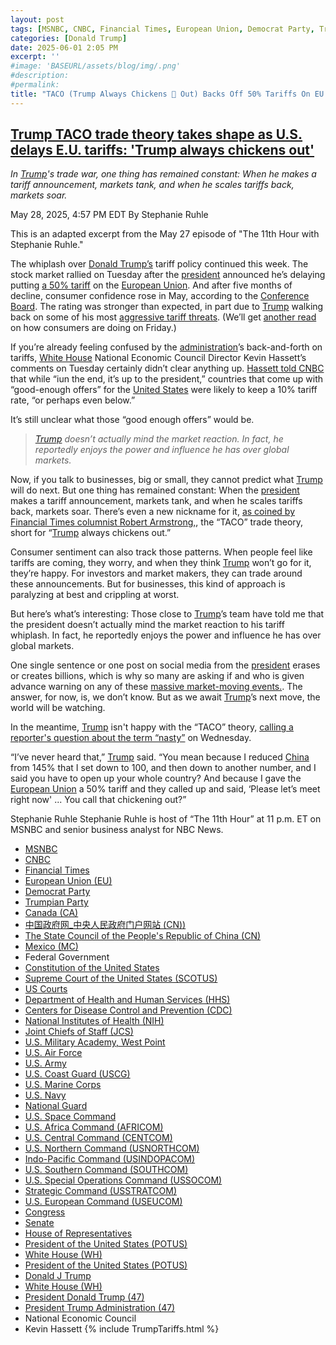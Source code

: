 ```yaml
---
layout: post
tags: [MSNBC, CNBC, Financial Times, European Union, Democrat Party, Trumpian Party, Canada, 中国政府网_中央人民政府门户网站, The State Council of the People’s Republic of China, Mexico, Federal Government, Constitution of the United States, Supreme Court of the United States (SCOTUS), US Courts, Department of Health and Human Services (HHS), Centers for Disease Control and Prevention (CDC), National Institutes of Health (NIH), Joint Chiefs of Staff (JCS), U.S. Military Academy West Point, U.S. Air Force, U.S. Army, U.S. Coast Guard (USCG), U.S. Marine Corps, U.S. Navy, National Guard, U.S. Space Command, U.S. Africa Command (AFRICOM), U.S. Central Command (CENTCOM), U.S. Northern Command (USNORTHCOM), Indo-Pacific Command (USINDOPACOM), U.S. Southern Command (SOUTHCOM), U.S. Special Operations Command (USSOCOM), Strategic Command (USSTRATCOM), U.S. European Command (USEUCOM), Congress, Senate, House of Representatives, President of the United States (POTUS), White House (WH), President of the United States (POTUS), Donald J Trump, White House (WH), President Donald Trump (47), President Trump Administration (47), National Economic Council, Kevin Hassett, Clarification of Exceptions Under Executive Order 14257 of April 2 2025 as Amended – The White House. Presidential Actions Presidential Memoranda April 11 2025, Modifying Reciprocal Tariff Rates to Reflect Trading Partner Retaliation and Alignment. Presidential Actions Executive Orders April 9 2025, Amendment to Reciprocal Tariffs and Updated Duties as Applied to Low-Value Imports from the People’s Republic of China. Presidential Actions Executive Orders April 8 2025, Report to the President on the America First Trade Policy Executive Summary. Fact Sheets April 3 2025, Regulating Imports with a Reciprocal Tariff to Rectify Trade Practices that Contribute to Large and Persistent Annual United States Goods Trade Deficits. Presidential Actions Executive Orders April 2 2025, Further Amendment to Duties Addressing the Synthetic Opioid Supply Chain in the People’s Republic of China as Applied to Low-Value Imports. Presidential Actions Executive Orders April 2 2025, Fact Sheet –  President Donald J. Trump Declares National Emergency to Increase our Competitive Edge Protect our Sovereignty and Strengthen our National and Economic Security. Fact Sheets April 2 2025, Regulating Imports with a Reciprocal Tariff to Rectify Trade Practices that Contribute to Large and Persistent Annual United States Goods Trade Deficits. Presidential Actions Executive Orders April 2 2025, Fact Sheet –  President Donald J. Trump Closes De Minimis Exemptions to Combat China’s Role in America’s Synthetic Opioid Crisis. Fact Sheets April 2 2025, Further Amendment to Duties Addressing the Synthetic Opioid Supply Chain in the People’s Republic of China as Applied to Low-Value Imports. Presidential Actions Executive Orders April 2 2025, Fact Sheet –  President Donald J. Trump Adjusts Imports of Automobiles and Automobile Parts into the United States. Fact Sheets March 26 2025, The Staggering Cost of the Illicit Opioid Epidemic in the United States. Articles March 26 2025, Fact Sheet –  President Donald J. Trump Imposes Tariffs on Countries Importing Venezuelan Oil. Fact Sheets March 25 2025, Imposing Tariffs on Countries Importing Venezuelan Oil. Presidential Actions Executive Orders March 24 2025, More Investment More Jobs and More Money in Americans’ Pockets. Articles March 24 2025, President Trump Positions U.S. as Global Superpower in Manufacturing. Articles March 20 2025, President Trump is Remaking America into a Manufacturing Superpower. Articles March 12 2025, Amendment to Duties to Address the Flow of Illicit Drugs Across Our Southern Border. Presidential Actions March 6 2025, Amendment to Duties to Address the Flow of Illicit Drugs Across Our Northern Border. Presidential Actions March 6 2025, President Trump is Putting American Workers First — And Bringing Back American Manufacturing. Articles March 4 2025, President Trump is Securing Our Homeland. Articles March 4 2025, Fact Sheet –  President Donald J. Trump Proceeds with Tariffs on Imports from Canada and Mexico. Fact Sheets March 3 2025, Further Amendment to Duties Addressing the Synthetic Opioid Supply Chain in the People’s Republic of China. Presidential Actions March 3 2025, Amendment to Duties to Address the Situation at our Southern Border. Presidential Actions March 2 2025, Fact Sheet –  President Donald J. Trump Addresses the Threat to National Security from Imports of Timber Lumber and their Derivative Products. Fact Sheets March 1 2025, Addressing the Threat to National Security from Imports of Timber Lumber. Presidential Actions March 1 2025, Addressing the Threat to National Security from Imports of Copper. Presidential Actions February 25 2025, Fact Sheet –  President Donald J. Trump Addresses the Threat to National Security from Imports of Copper. Fact Sheets February 25 2025, Defending American Companies and Innovators From Overseas Extortion and Unfair Fines and Penalties.. Presidential Actions February 21 2025, Fact Sheet –  President Donald J. Trump Issues Directive to Prevent the Unfair Exploitation of American Innovation. Fact Sheets February 21 2025, Remarks by President Trump at Republican Governors Association Meeting. Remarks February 20 2025, President Trump Demands Fair Reciprocal Trade. Articles February 13 2025, Fact Sheet –  President Donald J. Trump Announces “Fair and Reciprocal Plan” on Trade. Fact Sheets February 13 2025, Reciprocal Trade and Tariffs. Articles February 13 2025, Fact Sheet –  President Donald J. Trump Restores Section 232 Tariffs. Fact Sheets February 11 2025, Adjusting Imports of Aluminum into The United States. Presidential Actions February 11 2025, Adjusting Imports of Steel into The United States. Presidential Actions February 10 2025, Fact Sheet –  President Donald J. Trump Restores American Competitiveness and Security in FCPA Enforcement. Fact Sheets February 10 2025, Amendment to Duties Addressing the Synthetic Opioid Supply Chain in the People’s Republic of China. Presidential Actions February 5 2025, Progress on the Situation at Our Northern Border. Presidential Actions February 3 2025, Progress on the Situation at Our Southern Border. Presidential Actions February 3 2025, Imposing Duties to Address the Synthetic Opioid Supply Chain in the People’s Republic of China. Presidential Actions February 1 2025, Imposing Duties to Address the Flow of Illicit Drugs Across Our Northern Border. Presidential Actions February 1 2025, Fact Sheet –  President Donald J. Trump Imposes Tariffs on Imports from Canada Mexico and China. Fact Sheets February 1 2025, Imposing Duties to Address the Situation at Our Southern Border. Presidential Actions February 1 2025, America First Trade Policy. Presidential Actions January 20 2025, tariffs, stupidity, politics]
categories: [Donald Trump]
date: 2025-06-01 2:05 PM
excerpt: ''
#image: 'BASEURL/assets/blog/img/.png'
#description:
#permalink:
title: "TACO (Trump Always Chickens 🐔 Out) Backs Off 50% Tariffs On EU (European Union) 🇪🇺 "
---
```



## [Trump TACO trade theory takes shape as U.S. delays E.U. tariffs: 'Trump always chickens out'](https://www.msnbc.com/top-stories/latest/trump-taco-trade-tariff-european-union-whiplash-rcna209446)

*In [Trump](https://www.donaldjtrump.com/)'s trade war, one thing has remained constant: When he makes a tariff announcement, markets tank, and when he scales tariffs back, markets soar.*

May 28, 2025, 4:57 PM EDT
By Stephanie Ruhle

This is an adapted excerpt from the May 27 episode of "The 11th Hour with Stephanie Ruhle."

The whiplash over [Donald Trump’s](https://www.msnbc.com/donald-trump) tariff policy continued this week. The stock market rallied on Tuesday after the [president](https://www.whitehouse.gov/) announced he’s delaying putting [a 50% tariff](https://www.msnbc.com/rachel-maddow-show/maddowblog/trumps-latest-tariff-reversal-offers-fresh-evidence-s-bad-business-rcna209221) on the [European Union](https://european-union.europa.eu/). And after five months of decline, consumer confidence rose in May, according to the [Conference Board](https://www.cnbc.com/2025/05/27/consumer-confidence-for-may-was-much-stronger-than-expected-on-optimism-for-trade-deals.html). The rating was stronger than expected, in part due to [Trump](https://www.donaldjtrump.com/) walking back on some of his most [aggressive tariff threats](https://www.msnbc.com/opinion/msnbc-opinion/trump-trade-tariffs-china-uk-rcna206282). (We’ll get [another read](https://www.sca.isr.umich.edu/) on how consumers are doing on Friday.)

If you’re already feeling confused by the [administration](https://www.whitehouse.gov/administration/)’s back-and-forth on tariffs, [White House](https://www.whitehouse.gov/) National Economic Council Director Kevin Hassett’s comments on Tuesday certainly didn’t clear anything up. [Hassett told CNBC](https://www.cnbc.com/video/2025/05/27/watch-cnbcs-full-interview-with-national-economic-council-director-kevin-hassett.html) that while “iun the end, it’s up to the president,” countries that come up with “good-enough offers” for the [United States](https://www.usa.gov/) were likely to keep a 10% tariff rate, “or perhaps even below.”

It’s still unclear what those “good enough offers” would be.

> *[Trump](https://www.donaldjtrump.com/) doesn’t actually mind the market reaction. In fact, he reportedly enjoys the power and influence he has over global markets.*

Now, if you talk to businesses, big or small, they cannot predict what [Trump](https://www.donaldjtrump.com/) will do next. But one thing has remained constant: When the [president](https://www.whitehouse.gov/) makes a tariff announcement, markets tank, and when he scales tariffs back, markets soar. There’s even a new nickname for it, [as coined by Financial Times columnist Robert Armstrong,](https://www.ft.com/content/e81ae481-fbb6-47e7-bd6b-c7d76ca5ab69), the “TACO” trade theory, short for “[Trump](https://www.donaldjtrump.com/) always chickens out.”

Consumer sentiment can also track those patterns. When people feel like tariffs are coming, they worry, and when they think [Trump](https://www.donaldjtrump.com/) won’t go for it, they’re happy. For investors and market makers, they can trade around these announcements. But for businesses, this kind of approach is paralyzing at best and crippling at worst.

But here’s what’s interesting: Those close to [Trump](https://www.donaldjtrump.com/)’s team have told me that the president doesn’t actually mind the market reaction to his tariff whiplash. In fact, he reportedly enjoys the power and influence he has over global markets.

One single sentence or one post on social media from the [president](https://www.whitehouse.gov/) erases or creates billions, which is why so many are asking if and who is given advance warning on any of these [massive market-moving events.](https://www.msnbc.com/inside-with-jen-psaki/watch/-crooks-liars-and-frauds-hakeem-jeffries-slams-marjorie-taylor-greene-trump-allies-over-stock-trades-before-tariff-pause-237403717744). The answer, for now, is, we don’t know. But as we await [Trump](https://www.donaldjtrump.com/)’s next move, the world will be watching.

In the meantime, [Trump](https://www.donaldjtrump.com/) isn't happy with the “TACO” theory, [calling a reporter's question about the term “nasty”](https://x.com/therecount/status/1927776697807413624) on Wednesday.

“I’ve never heard that,” [Trump](https://www.donaldjtrump.com/) said. “You mean because I reduced [China](https://www.gov.cn/) from 145% that I set down to 100, and then down to another number, and I said you have to open up your whole country? And because I gave the [European Union](https://european-union.europa.eu/) a 50% tariff and they called up and said, ‘Please let’s meet right now' ... You call that chickening out?”

Stephanie Ruhle
Stephanie Ruhle is host of “The 11th Hour” at 11 p.m. ET on MSNBC and senior business analyst for NBC News.

- [MSNBC](https://www.msnbc.com/)
- [CNBC](https://www.cnbc.com/)
- [Financial Times](https://www.ft.com/)
- [European Union (EU)](https://european-union.europa.eu/)
- [Democrat Party](https://www.democrats.org/)
- [Trumpian Party](https://www.gop.com/)
- [Canada (CA)](https://www.canada.ca/)
- [中国政府网_中央人民政府门户网站 (CN))](https://www.gov.cn/)
- [The State Council of the People's Republic of China (CN)](https://english.www.gov.cn/)
- [Mexico (MC)](https://www.gob.mx/)
- Federal Government 
- [Constitution of the United States](https://constitution.congress.gov/)
- [Supreme Court of the United States (SCOTUS)](https://www.supremecourt.gov/)
- [US Courts](https://www.uscourts.gov/)
- [Department of Health and Human Services (HHS)](https://www.hhs.gov/)
- [Centers for Disease Control and Prevention (CDC)](https://www.cdc.gov/)
- [National Institutes of Health (NIH)](https://www.nih.gov/) 
- [Joint Chiefs of Staff (JCS)](https://www.jcs.mil/)
- [U.S. Military Academy, West Point](https://www.westpoint.edu/)
- [U.S. Air Force](https://www.af.mil/)
- [U.S. Army](https://www.army.mil/)
- [U.S. Coast Guard (USCG)](https://www.uscg.mil/)
- [U.S. Marine Corps](https://www.marines.mil/)
- [U.S. Navy](https://www.navy.mil/)
- [National Guard](https://www.nationalguard.mil/)
- [U.S. Space Command](https://www.spacecom.mil/)
- [U.S. Africa Command (AFRICOM)](https://www.africom.mil/)
- [U.S. Central Command (CENTCOM)](https://www.centcom.mil/)
- [U.S. Northern Command (USNORTHCOM)](https://www.northcom.mil/)
- [Indo-Pacific Command (USINDOPACOM)](https://www.pacom.mil/)
- [U.S. Southern Command (SOUTHCOM)](http://www.southcom.mil/)
- [U.S. Special Operations Command (USSOCOM)](https://www.socom.mil/)
- [Strategic Command (USSTRATCOM)](http://www.stratcom.mil/)
- [U.S. European Command (USEUCOM)](https://www.eucom.mil/)
- [Congress](https://www.congress.gov/)
- [Senate](https://www.senate.gov/)
- [House of Representatives](https://www.house.gov/)
- [President of the United States (POTUS)](https://www.whitehouse.gov/)
- [White House (WH)](https://www.whitehouse.gov/)
- [President of the United States (POTUS)](https://www.whitehouse.gov/)
- [Donald J Trump](https://www.donaldjtrump.com/)
- [White House (WH)](https://www.whitehouse.gov/)
- [President Donald Trump (47)](https://www.whitehouse.gov/administration/donald-j-trump/)
- [President Trump Administration (47)](https://www.whitehouse.gov/administration/)
- National Economic Council
- Kevin Hassett
{% include TrumpTariffs.html %}
